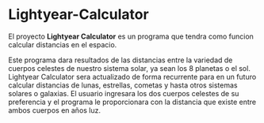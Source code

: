 # Lightyear-Calculator
El proyecto **Lightyear Calculator** es un programa que tendra como funcion calcular distancias en el espacio.

Este programa dara resultados de las distancias entre la variedad de cuerpos celestes de nuestro sistema solar, ya sean los 8 planetas o el sol.
Lightyear Calculator sera actualizado de forma recurrente para en un futuro calcular distancias de lunas, estrellas, cometas y hasta otros sistemas solares o galaxias.
El usuario ingresara los dos cuerpos celestes de su preferencia y el programa le proporcionara con la distancia que existe entre ambos cuerpos en años luz.
